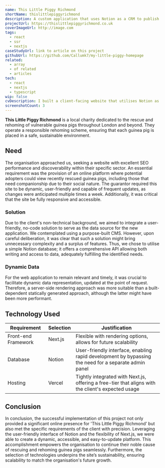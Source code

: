 ```yaml
---
name: This Little Piggy Richmond
shortName: thislittlepiggyrichmond
description: A custom application that uses Notion as a CRM to publish information for a guinea pig rescue
projectUrl: https://thislittlepiggyrichmond.co.uk
coverImageUrl: http://image.com
tags:
  - react
  - ssr
  - nextjs
caseStudyUrl: link to article on this project
githubUrl: https://github.com/Callumk7/my-little-piggy-homepage
related:
  - array
  - of related
  - articles
tech:
  - react
  - nextjs
  - typescript
wip: false
cvDescription: I built a client-facing website that utilises Notion as a backend to facilitate dynamic content updates without the need for a complex CMS solution. Data on the inventory can be changed by the client and seen instantly without a build step. Built with Next.js and deployed to Vercel.
screenshotCount: 3
---
```

**This Little Piggy Richmond** is a local charity dedicated to the rescue and rehoming of vulnerable guinea pigs throughout London and beyond. They operate a responsible rehoming scheme, ensuring that each guinea pig is placed in a safe, sustainable environment.

## Need

The organisation approached us, seeking a website with excellent SEO performance and discoverability within their specific sector. An essential requirement was the provision of an online platform where potential adopters could view recently rescued guinea pigs, including those that need companionship due to their social nature. The guarantor required this site to be dynamic, user-friendly and capable of frequent updates, as changes were anticipated multiple times a week. Additionally, it was critical that the site be fully responsive and accessible.

### Solution
Due to the client's non-technical background, we aimed to integrate a user-friendly, no-code solution to serve as the data source for the new application. We contemplated using a purpose-built CMS. However, upon careful deliberation, it was clear that such a solution might bring unnecessary complexity and a surplus of features. Thus, we chose to utilise a simple Notion database; it offers a comprehensive API allowing both writing and access to data, adequately fulfilling the identified needs.

### Dynamic Data
For the web application to remain relevant and timely, it was crucial to facilitate dynamic data representation, updated at the point of request. Therefore, a server-side rendering approach was more suitable than a built-dependent statically generated approach, although the latter might have been more performant.

## Technology Used

| Requirement         | Selection | Justification                                                                                        |
| ------------------- | --------- | ---------------------------------------------------------------------------------------------------- |
| Front-end Framework | Next.js   | Flexible with rendering options, allows for future scalability                                       |
| Database            | Notion    | User-friendly interface, enabling rapid development by bypassing the need for a separate admin panel |
| Hosting             | Vercel    | Tightly integrated with Next.js, offering a free-tier that aligns with the client's expected usage   |

## Conclusion

In conclusion, the successful implementation of this project not only provided a significant online presence for 'This Little Piggy Richmond' but also met the specific requirements of the client with precision. Leveraging the user-friendly interface of Notion and the flexibility of Next.js, we were able to create a dynamic, accessible, and easy-to-update platform. This accomplishment empowers the organisation to continue their noble cause of rescuing and rehoming guinea pigs seamlessly. Furthermore, the selection of technologies underpins the site’s sustainability, ensuring scalability to match the organisation's future growth.

